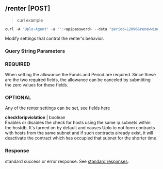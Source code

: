 ## /renter [POST]
> curl example

```go
curl -A "Uplo-Agent" -u "":<apipassword> --data "period=12096&renewwindow=4032&funds=1000&hosts=50" "localhost:8480/renter"
```

Modify settings that control the renter's behavior.

### Query String Parameters
### REQUIRED
When setting the allowance the Funds and Period are required. Since these are
the two required fields, the allowance can be canceled by submitting the zero
values for these fields.

### OPTIONAL
Any of the renter settings can be set, see fields [here](#settings)

**checkforipviolation** | boolean  
Enables or disables the check for hosts using the same ip subnets within the
hostdb. It's turned on by default and causes Uplo to not form contracts with
hosts from the same subnet and if such contracts already exist, it will
deactivate the contract which has occupied that subnet for the shorter time.

### Response

standard success or error response. See [standard
responses](#standard-responses).